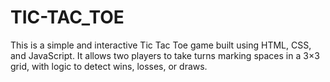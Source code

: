 # TIC-TAC_TOE
This is a simple and interactive Tic Tac Toe game built using HTML, CSS, and JavaScript. It allows two players to take turns marking spaces in a 3×3 grid, with logic to detect wins, losses, or draws.
